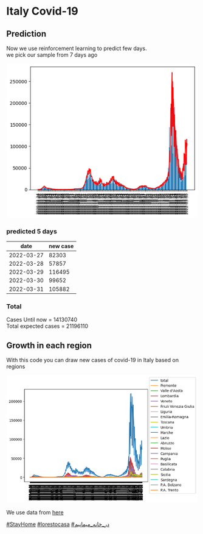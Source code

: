 # Italy Covid-19

## Prediction

Now we use reinforcement learning to predict few days.\
we pick our sample from 7 days ago

<p align="center">
    <img src="forecast.png" width="800">
</p>

### predicted 5 days
date        | new case
------------|----------
2022-03-27	| 82303
2022-03-28	| 57857
2022-03-29	| 116495
2022-03-30	| 99652
2022-03-31	| 105882


### Total
Cases Until now = 14130740\
Total expected cases = 21196110

## Growth in each region
With this code you can draw new cases of covid-19 in Italy based on regions

<p align="center">
    <img src="chart.png" width="800">
</p>

We use data from [here](https://raw.githubusercontent.com/pcm-dpc/COVID-19/master/dati-json/dpc-covid19-ita-regioni.json)

[\#StayHome](https://www.google.com/search?client=firefox-b-d&q=%23stayhome)
[\#lorestocasa](https://www.google.com/search?client=firefox-b-d&q=%23lorestocasa)
[\#در_خانه_میمانیم](https://www.google.com/search?client=firefox-b-d&q=%23%D8%AF%D8%B1_%D8%AE%D8%A7%D9%86%D9%87_%D9%85%DB%8C%D9%85%D8%A7%D9%86%DB%8C%D9%85)
